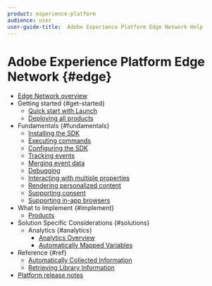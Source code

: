 ```yaml
---
product: experience-platform
audience: user
user-guide-title:  Adobe Experience Platform Edge Network Help
---
```


# Adobe Experience Platform Edge Network {#edge}

* [Edge Network overview](home.md)
* Getting started {#get-started}
  * [Quick start with Launch](getting-started/quick-start-with-launch.md)
  * [Deploying all products](getting-started/deploying-all-products.md)
* Fundamentals {#fundamentals}
  * [Installing the SDK](fundamentals/installing-the-sdk.md)
  * [Executing commands](fundamentals/executing-commands.md)
  * [Configuring the SDK](fundamentals/configuring-the-sdk.md)
  * [Tracking events](fundamentals/tracking-events.md)
  * [Merging event data](fundamentals/merging-event-data.md)
  * [Debugging](fundamentals/debugging.md)
  * [Interacting with multiple properties](fundamentals/interacting-with-multiple-properties.md)
  * [Rendering personalized content](fundamentals/rendering-personalization-content.md)
  * [Supporting consent](fundamentals/supporting-consent.md)
  * [Supporting in-app browsers](fundamentals/supporting-in-app-browsers.md)
* What to Implement {#implement}
  * [Products](what-to-implement/commerce.md)
* Solution Specific Considerations {#solutions}
  * Analytics {#analytics}
    * [Analytics Overview](solution-specific/analytics/analytics-overview.md)
    * [Automatically Mapped Variables](solution-specific/analytics/automatically-mapped-vars.md)
* Reference {#ref}
  * [Automatically Collected Information](reference/automatic-information.md)
  * [Retrieving Library Information](reference/retrieving-library-information.md)
* [Platform release notes](../release-notes/latest/latest.md)
